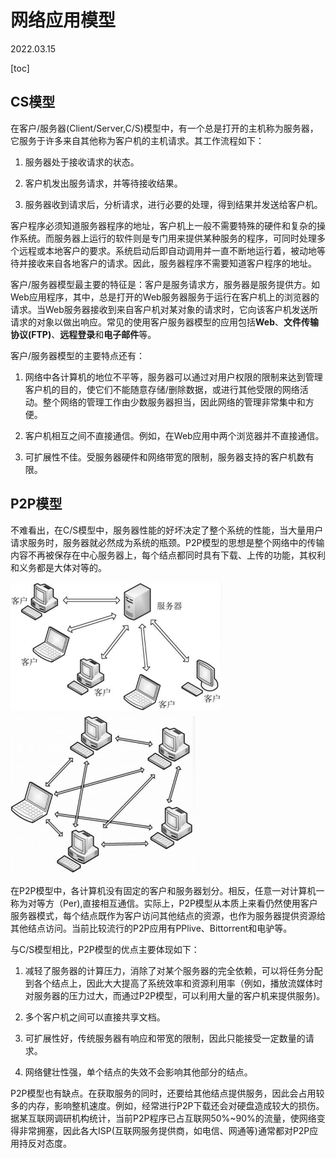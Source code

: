 # 网络应用模型
2022.03.15

[toc]

## CS模型

在客户/服务器(Client/Server,C/S)模型中，有一个总是打开的主机称为服务器，它服务于许多来自其他称为客户机的主机请求。其工作流程如下：

1) 服务器处于接收请求的状态。

2) 客户机发出服务请求，并等待接收结果。

3) 服务器收到请求后，分析请求，进行必要的处理，得到结果并发送给客户机。

客户程序必须知道服务器程序的地址，客户机上一般不需要特殊的硬件和复杂的操作系统。而服务器上运行的软件则是专门用来提供某种服务的程序，可同时处理多个远程或本地客户的要求。系统启动后即自动调用并一直不断地运行着，被动地等待并接收来自各地客户的请求。因此，服务器程序不需要知道客户程序的地址。

客户/服务器模型最主要的特征是：客户是服务请求方，服务器是服务提供方。如Web应用程序，其中，总是打开的Web服务器服务于运行在客户机上的浏览器的请求。当Web服务器接收到来自客户机对某对象的请求时，它向该客户机发送所请求的对象以做出响应。常见的使用客户服务器模型的应用包括**Web**、**文件传输协议(FTP)**、**远程登录**和**电子邮件**等。

客户/服务器模型的主要特点还有：

1) 网络中各计算机的地位不平等，服务器可以通过对用户权限的限制来达到管理客户机的目的，使它们不能随意存储/删除数据，或进行其他受限的网络活动。整个网络的管理工作由少数服务器担当，因此网络的管理非常集中和方便。

2) 客户机相互之间不直接通信。例如，在Web应用中两个浏览器并不直接通信。

3) 可扩展性不佳。受服务器硬件和网络带宽的限制，服务器支持的客户机数有限。

## P2P模型

不难看出，在C/S模型中，服务器性能的好坏决定了整个系统的性能，当大量用户请求服务时，服务器就必然成为系统的瓶颈。P2P模型的思想是整个网络中的传输内容不再被保存在中心服务器上，每个结点都同时具有下载、上传的功能，其权利和义务都是大体对等的。

<img src="resources/CS.png" alt="CS" style="zoom:50%;" />

<img src="resources/P2P.png" alt="P2P" style="zoom:50%;" />

在P2P模型中，各计算机没有固定的客户和服务器划分。相反，任意一对计算机一称为对等方（Per),直接相互通信。实际上，P2P模型从本质上来看仍然使用客户服务器模式，每个结点既作为客户访问其他结点的资源，也作为服务器提供资源给其他结点访问。当前比较流行的P2P应用有PPlive、Bittorrent和电驴等。

与C/S模型相比，P2P模型的优点主要体现如下：

1) 减轻了服务器的计算压力，消除了对某个服务器的完全依赖，可以将任务分配到各个结点上，因此大大提高了系统效率和资源利用率（例如，播放流媒体时对服务器的压力过大，而通过P2P模型，可以利用大量的客户机来提供服务)。

2) 多个客户机之间可以直接共享文档。

3) 可扩展性好，传统服务器有响应和带宽的限制，因此只能接受一定数量的请求。

4) 网络健壮性强，单个结点的失效不会影响其他部分的结点。

P2P模型也有缺点。在获取服务的同时，还要给其他结点提供服务，因此会占用较多的内存，影响整机速度。例如，经常进行P2P下载还会对硬盘造成较大的损伤。据某互联网调研机构统计，当前P2P程序已占互联网50%~90%的流量，使网络变得非常拥塞，因此各大ISP(互联网服务提供商，如电信、网通等)通常都对P2P应用持反对态度。